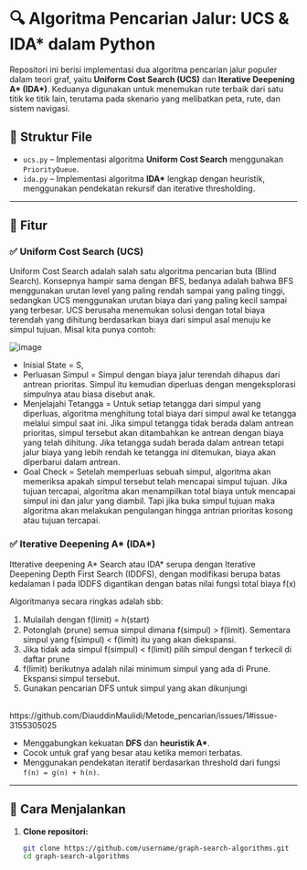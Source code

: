 # 🔍 Algoritma Pencarian Jalur: UCS & IDA* dalam Python

Repositori ini berisi implementasi dua algoritma pencarian jalur populer dalam teori graf, yaitu **Uniform Cost Search (UCS)** dan **Iterative Deepening A\* (IDA\*)**. Keduanya digunakan untuk menemukan rute terbaik dari satu titik ke titik lain, terutama pada skenario yang melibatkan peta, rute, dan sistem navigasi.

## 📁 Struktur File

- `ucs.py` – Implementasi algoritma **Uniform Cost Search** menggunakan `PriorityQueue`.
- `ida.py` – Implementasi algoritma **IDA\*** lengkap dengan heuristik, menggunakan pendekatan rekursif dan iterative thresholding.

---

## 🔧 Fitur

### ✅ Uniform Cost Search (UCS)
Uniform Cost Search adalah salah satu algoritma pencarian buta (Blind Search). Konsepnya hampir sama dengan BFS, bedanya adalah bahwa BFS menggunakan urutan level yang paling rendah sampai yang paling tinggi, sedangkan UCS menggunakan urutan biaya dari yang paling kecil sampai yang terbesar. UCS berusaha menemukan solusi dengan total biaya terendah yang dihitung berdasarkan biaya dari simpul asal menuju ke simpul tujuan. Misal kita punya contoh:<br>

![image](https://github.com/user-attachments/assets/6f303160-e45a-4b7a-a746-20ba01ec4433)

- Inisial State = S,<br>
- Perluasan Simpul = Simpul dengan biaya jalur terendah dihapus dari antrean prioritas. Simpul itu kemudian diperluas dengan mengeksplorasi simpulnya atau biasa disebut anak.
- Menjelajahi Tetangga = Untuk setiap tetangga dari simpul yang diperluas, algoritma menghitung total biaya dari simpul awal ke tetangga melalui simpul saat ini. Jika simpul tetangga tidak berada dalam antrean prioritas, simpul tersebut akan ditambahkan ke antrean dengan biaya yang telah dihitung. Jika tetangga sudah berada dalam antrean tetapi jalur biaya yang lebih rendah ke tetangga ini ditemukan, biaya akan diperbarui dalam antrean.
- Goal Check = Setelah memperluas sebuah simpul, algoritma akan memeriksa apakah simpul tersebut telah mencapai simpul tujuan. Jika tujuan tercapai, algoritma akan menampilkan total biaya untuk mencapai simpul ini dan jalur yang diambil. Tapi jika buka simpul tujuan maka algoritma akan melakukan pengulangan hingga antrian prioritas kosong atau tujuan tercapai.

### ✅ Iterative Deepening A* (IDA*)
Itterative deepening A* Search atau IDA* serupa dengan Iterative Deepening Depth First Search (IDDFS), dengan modifikasi berupa batas kedalaman l pada IDDFS digantikan dengan batas nilai fungsi total biaya f(x)
<br>

Algoritmanya secara ringkas adalah sbb:
1. Mulailah dengan f(limit) = ℎ(start)
2. Potonglah (prune) semua simpul dimana f(simpul) > f(limit). Sementara simpul yang f(simpul) < f(limit) itu yang akan diekspansi.
3. Jika tidak ada simpul f(simpul) < f(limit) pilih simpul dengan f terkecil di daftar prune
4. f(limit) berikutnya adalah nilai minimum simpul yang ada di Prune. Ekspansi simpul tersebut.
5. Gunakan pencarian DFS untuk simpul yang akan dikunjungi

<br>
https://github.com/DiauddinMaulidi/Metode_pencarian/issues/1#issue-3155305025

- Menggabungkan kekuatan **DFS** dan **heuristik A\***.
- Cocok untuk graf yang besar atau ketika memori terbatas.
- Menggunakan pendekatan iteratif berdasarkan threshold dari fungsi `f(n) = g(n) + h(n)`.

---

## 🚀 Cara Menjalankan

1. **Clone repositori:**
   ```bash
   git clone https://github.com/username/graph-search-algorithms.git
   cd graph-search-algorithms
